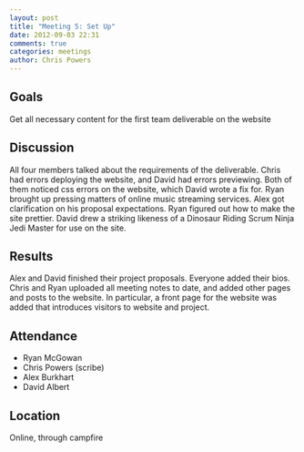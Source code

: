 ```yaml
---
layout: post
title: "Meeting 5: Set Up"
date: 2012-09-03 22:31
comments: true
categories: meetings
author: Chris Powers
---
```


## Goals

Get all necessary content for the first team deliverable on the website

## Discussion

All four members talked about the requirements of the deliverable. Chris had errors deploying the website, and David had errors previewing. Both of them noticed css errors on the website, which David wrote a fix for. Ryan brought up pressing matters of online music streaming services. Alex got clarification on his proposal expectations. Ryan figured out how to make the site prettier. David drew a striking likeness of a Dinosaur Riding Scrum Ninja Jedi Master for use on the site.

## Results

Alex and David finished their project proposals. Everyone added their bios. Chris and Ryan uploaded all meeting notes to date, and added other pages and posts to the website. In particular, a front page for the website was added that introduces visitors to website and project.

## Attendance

-   Ryan McGowan
-   Chris Powers (scribe)
-   Alex Burkhart
-   David Albert

## Location

Online, through campfire
